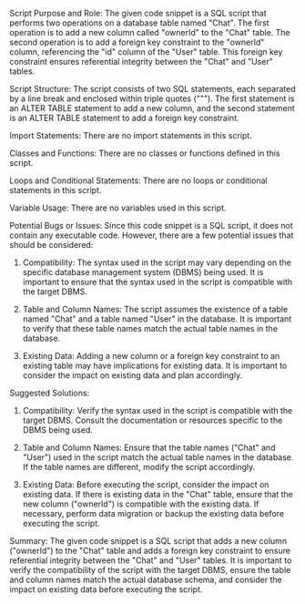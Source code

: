 Script Purpose and Role:
The given code snippet is a SQL script that performs two operations on a database table named "Chat". The first operation is to add a new column called "ownerId" to the "Chat" table. The second operation is to add a foreign key constraint to the "ownerId" column, referencing the "id" column of the "User" table. This foreign key constraint ensures referential integrity between the "Chat" and "User" tables.

Script Structure:
The script consists of two SQL statements, each separated by a line break and enclosed within triple quotes ("""). The first statement is an ALTER TABLE statement to add a new column, and the second statement is an ALTER TABLE statement to add a foreign key constraint.

Import Statements:
There are no import statements in this script.

Classes and Functions:
There are no classes or functions defined in this script.

Loops and Conditional Statements:
There are no loops or conditional statements in this script.

Variable Usage:
There are no variables used in this script.

Potential Bugs or Issues:
Since this code snippet is a SQL script, it does not contain any executable code. However, there are a few potential issues that should be considered:

1. Compatibility: The syntax used in the script may vary depending on the specific database management system (DBMS) being used. It is important to ensure that the syntax used in the script is compatible with the target DBMS.

2. Table and Column Names: The script assumes the existence of a table named "Chat" and a table named "User" in the database. It is important to verify that these table names match the actual table names in the database.

3. Existing Data: Adding a new column or a foreign key constraint to an existing table may have implications for existing data. It is important to consider the impact on existing data and plan accordingly.

Suggested Solutions:
1. Compatibility: Verify the syntax used in the script is compatible with the target DBMS. Consult the documentation or resources specific to the DBMS being used.

2. Table and Column Names: Ensure that the table names ("Chat" and "User") used in the script match the actual table names in the database. If the table names are different, modify the script accordingly.

3. Existing Data: Before executing the script, consider the impact on existing data. If there is existing data in the "Chat" table, ensure that the new column ("ownerId") is compatible with the existing data. If necessary, perform data migration or backup the existing data before executing the script.

Summary:
The given code snippet is a SQL script that adds a new column ("ownerId") to the "Chat" table and adds a foreign key constraint to ensure referential integrity between the "Chat" and "User" tables. It is important to verify the compatibility of the script with the target DBMS, ensure the table and column names match the actual database schema, and consider the impact on existing data before executing the script.